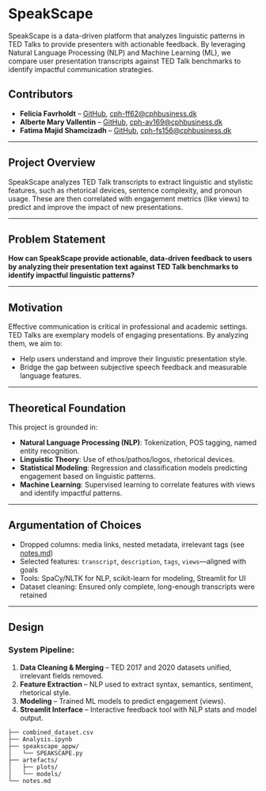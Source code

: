 # SpeakScape

SpeakScape is a data-driven platform that analyzes linguistic patterns in TED Talks to provide presenters with actionable feedback. By leveraging Natural Language Processing (NLP) and Machine Learning (ML), we compare user presentation transcripts against TED Talk benchmarks to identify impactful communication strategies.

## Contributors

- **Felicia Favrholdt** – [GitHub](https://github.com/FeliciaFavrholdt), [cph-ff62@cphbusiness.dk](mailto:cph-ff62@cphbusiness.dk)
- **Alberte Mary Vallentin** – [GitHub](https://github.com/AlberteVallentin), [cph-av169@cphbusiness.dk](mailto:cph-av169@cphbusiness.dk)
- **Fatima Majid Shamcizadh** – [GitHub](https://github.com/Fati01600), [cph-fs156@cphbusiness.dk](mailto:cph-fs156@cphbusiness.dk)

---

## Project Overview

SpeakScape analyzes TED Talk transcripts to extract linguistic and stylistic features, such as rhetorical devices, sentence complexity, and pronoun usage. These are then correlated with engagement metrics (like views) to predict and improve the impact of new presentations.

---

## Problem Statement

**How can SpeakScape provide actionable, data-driven feedback to users by analyzing their presentation text against TED Talk benchmarks to identify impactful linguistic patterns?**

---

## Motivation

Effective communication is critical in professional and academic settings. TED Talks are exemplary models of engaging presentations. By analyzing them, we aim to:
- Help users understand and improve their linguistic presentation style.
- Bridge the gap between subjective speech feedback and measurable language features.

---

## Theoretical Foundation

This project is grounded in:
- **Natural Language Processing (NLP)**: Tokenization, POS tagging, named entity recognition.
- **Linguistic Theory**: Use of ethos/pathos/logos, rhetorical devices.
- **Statistical Modeling**: Regression and classification models predicting engagement based on linguistic patterns.
- **Machine Learning**: Supervised learning to correlate features with views and identify impactful patterns.

---

## Argumentation of Choices

- Dropped columns: media links, nested metadata, irrelevant tags (see [notes.md](notes.md))
- Selected features: `transcript`, `description`, `tags`, `views`—aligned with goals
- Tools: SpaCy/NLTK for NLP, scikit-learn for modeling, Streamlit for UI
- Dataset cleaning: Ensured only complete, long-enough transcripts were retained

---

## Design

### System Pipeline:
1. **Data Cleaning & Merging** – TED 2017 and 2020 datasets unified, irrelevant fields removed.
2. **Feature Extraction** – NLP used to extract syntax, semantics, sentiment, rhetorical style.
3. **Modeling** – Trained ML models to predict engagement (views).
4. **Streamlit Interface** – Interactive feedback tool with NLP stats and model output.

```text
├── combined_dataset.csv
├── Analysis.ipynb
├── speakscape_appw/
│   └── SPEAKSCAPE.py
├── artefacts/
│   ├── plots/
│   └── models/
└── notes.md
